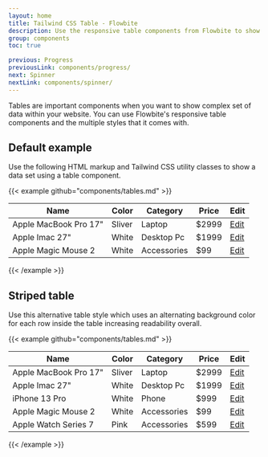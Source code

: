```yaml
---
layout: home
title: Tailwind CSS Table - Flowbite
description: Use the responsive table components from Flowbite to show complex data in an organized layout
group: components
toc: true

previous: Progress
previousLink: components/progress/
next: Spinner
nextLink: components/spinner/
---
```


Tables are important components when you want to show complex set of data within your website. You can use Flowbite's responsive table components and the multiple styles that it comes with.

## Default example

Use the following HTML markup and Tailwind CSS utility classes to show a data set using a table component.

{{< example github="components/tables.md" >}}
<div class="flex flex-col">
    <div class="overflow-x-auto sm:-mx-6 lg:-mx-8">
        <div class="inline-block py-2 min-w-full sm:px-6 lg:px-8">
            <div class="overflow-hidden shadow-md sm:rounded-lg">
                <table class="min-w-full">
                    <thead class="bg-gray-50 dark:bg-gray-700">
                        <tr>
                            <th scope="col" class="py-3 px-6 text-xs font-medium tracking-wider text-left text-gray-700 uppercase dark:text-gray-400">
                                Name
                            </th>
                            <th scope="col" class="py-3 px-6 text-xs font-medium tracking-wider text-left text-gray-700 uppercase dark:text-gray-400">
                                Color
                            </th>
                            <th scope="col" class="py-3 px-6 text-xs font-medium tracking-wider text-left text-gray-700 uppercase dark:text-gray-400">
                                Category
                            </th>
                            <th scope="col" class="py-3 px-6 text-xs font-medium tracking-wider text-left text-gray-700 uppercase dark:text-gray-400">
                                Price
                            </th>
                            <th scope="col" class="relative py-3 px-6">
                                <span class="sr-only">Edit</span>
                            </th>
                        </tr>
                    </thead>
                    <tbody>
                        <!-- Product 1 -->
                        <tr class="bg-white border-b dark:bg-gray-800 dark:border-gray-700">
                            <td class="py-4 px-6 text-sm font-medium text-gray-900 whitespace-nowrap dark:text-white">
                                Apple MacBook Pro 17"
                            </td>
                            <td class="py-4 px-6 text-sm text-gray-500 whitespace-nowrap dark:text-gray-400">
                                Sliver
                            </td>
                            <td class="py-4 px-6 text-sm text-gray-500 whitespace-nowrap dark:text-gray-400">
                                Laptop
                            </td>
                            <td class="py-4 px-6 text-sm text-gray-500 whitespace-nowrap dark:text-gray-400">
                                $2999
                            </td>
                            <td class="py-4 px-6 text-sm font-medium text-right whitespace-nowrap">
                                <a href="#" class="text-blue-600 hover:text-blue-900 dark:text-blue-500 dark:hover:underline">Edit</a>
                            </td>
                        </tr>
                        <!-- Product 2 -->
                        <tr class="bg-white border-b dark:bg-gray-800 dark:border-gray-700">
                            <td class="py-4 px-6 text-sm font-medium text-gray-900 whitespace-nowrap dark:text-white">
                                Apple Imac 27"
                            </td>
                            <td class="py-4 px-6 text-sm text-gray-500 whitespace-nowrap dark:text-gray-400">
                                White
                            </td>
                            <td class="py-4 px-6 text-sm text-gray-500 whitespace-nowrap dark:text-gray-400">
                                Desktop Pc
                            </td>
                            <td class="py-4 px-6 text-sm text-gray-500 whitespace-nowrap dark:text-gray-400">
                                $1999
                            </td>
                            <td class="py-4 px-6 text-sm font-medium text-right whitespace-nowrap">
                                <a href="#" class="text-blue-600 hover:text-blue-900 dark:text-blue-500 dark:hover:underline">Edit</a>
                            </td>
                        </tr>
                        <!-- Product 2 -->
                        <tr class="bg-white dark:bg-gray-800">
                            <td class="py-4 px-6 text-sm font-medium text-gray-900 whitespace-nowrap dark:text-white">
                                Apple Magic Mouse 2
                            </td>
                            <td class="py-4 px-6 text-sm text-gray-500 whitespace-nowrap dark:text-gray-400">
                                White
                            </td>
                            <td class="py-4 px-6 text-sm text-gray-500 whitespace-nowrap dark:text-gray-400">
                                Accessories
                            </td>
                            <td class="py-4 px-6 text-sm text-gray-500 whitespace-nowrap dark:text-gray-400">
                                $99
                            </td>
                            <td class="py-4 px-6 text-sm font-medium text-right whitespace-nowrap">
                                <a href="#" class="text-blue-600 hover:text-blue-900 dark:text-blue-500 dark:hover:underline">Edit</a>
                            </td>
                        </tr>
                    </tbody>
                </table>
            </div>
        </div>
    </div>
</div>
{{< /example >}}

## Striped table

Use this alternative table style which uses an alternating background color for each row inside the table increasing readability overall.

{{< example github="components/tables.md" >}}
<div class="flex flex-col">
    <div class="overflow-x-auto sm:-mx-6 lg:-mx-8">
        <div class="inline-block py-2 min-w-full sm:px-6 lg:px-8">
            <div class="overflow-hidden shadow-md sm:rounded-lg">
                <table class="min-w-full">
                    <thead class="bg-gray-100 dark:bg-gray-700">
                        <tr>
                            <th scope="col" class="py-3 px-6 text-xs font-medium tracking-wider text-left text-gray-700 uppercase dark:text-gray-400">
                                Name
                            </th>
                            <th scope="col" class="py-3 px-6 text-xs font-medium tracking-wider text-left text-gray-700 uppercase dark:text-gray-400">
                                Color
                            </th>
                            <th scope="col" class="py-3 px-6 text-xs font-medium tracking-wider text-left text-gray-700 uppercase dark:text-gray-400">
                                Category
                            </th>
                            <th scope="col" class="py-3 px-6 text-xs font-medium tracking-wider text-left text-gray-700 uppercase dark:text-gray-400">
                                Price
                            </th>
                            <th scope="col" class="relative py-3 px-6">
                                <span class="sr-only">Edit</span>
                            </th>
                        </tr>
                    </thead>
                    <tbody>
                        <!-- Product 1 -->
                        <tr class="border-b odd:bg-white even:bg-gray-50 odd:dark:bg-gray-800 even:dark:bg-gray-700 dark:border-gray-600">
                            <td class="py-4 px-6 text-sm font-medium text-gray-900 whitespace-nowrap dark:text-white">
                                Apple MacBook Pro 17"
                            </td>
                            <td class="py-4 px-6 text-sm text-gray-500 whitespace-nowrap dark:text-gray-400">
                                Sliver
                            </td>
                            <td class="py-4 px-6 text-sm text-gray-500 whitespace-nowrap dark:text-gray-400">
                                Laptop
                            </td>
                            <td class="py-4 px-6 text-sm text-gray-500 whitespace-nowrap dark:text-gray-400">
                                $2999
                            </td>
                            <td class="py-4 px-6 text-sm font-medium text-right whitespace-nowrap">
                                <a href="#" class="text-blue-600 hover:text-blue-900 dark:text-blue-500 dark:hover:underline">Edit</a>
                            </td>
                        </tr>
                        <!-- Product 2 -->
                        <tr class="border-b odd:bg-white even:bg-gray-50 odd:dark:bg-gray-800 even:dark:bg-gray-700 dark:border-gray-600">
                            <td class="py-4 px-6 text-sm font-medium text-gray-900 whitespace-nowrap dark:text-white">
                                Apple Imac 27"
                            </td>
                            <td class="py-4 px-6 text-sm text-gray-500 whitespace-nowrap dark:text-gray-400">
                                White
                            </td>
                            <td class="py-4 px-6 text-sm text-gray-500 whitespace-nowrap dark:text-gray-400">
                                Desktop Pc
                            </td>
                            <td class="py-4 px-6 text-sm text-gray-500 whitespace-nowrap dark:text-gray-400">
                                $1999
                            </td>
                            <td class="py-4 px-6 text-sm font-medium text-right whitespace-nowrap">
                                <a href="#" class="text-blue-600 hover:text-blue-900 dark:text-blue-500 dark:hover:underline">Edit</a>
                            </td>
                        </tr>
                        <!-- Product 3 -->
                        <tr class="border-b odd:bg-white even:bg-gray-50 odd:dark:bg-gray-800 even:dark:bg-gray-700 dark:border-gray-600">
                            <td class="py-4 px-6 text-sm font-medium text-gray-900 whitespace-nowrap dark:text-white">
                                iPhone 13 Pro 
                            </td>
                            <td class="py-4 px-6 text-sm text-gray-500 whitespace-nowrap dark:text-gray-400">
                                White
                            </td>
                            <td class="py-4 px-6 text-sm text-gray-500 whitespace-nowrap dark:text-gray-400">
                                Phone
                            </td>
                            <td class="py-4 px-6 text-sm text-gray-500 whitespace-nowrap dark:text-gray-400">
                                $999
                            </td>
                            <td class="py-4 px-6 text-sm font-medium text-right whitespace-nowrap">
                                <a href="#" class="text-blue-600 hover:text-blue-900 dark:text-blue-500 dark:hover:underline">Edit</a>
                            </td>
                        </tr>
                        <!-- Product 4 -->
                        <tr class="border-b odd:bg-white even:bg-gray-50 odd:dark:bg-gray-800 even:dark:bg-gray-700 dark:border-gray-600">
                            <td class="py-4 px-6 text-sm font-medium text-gray-900 whitespace-nowrap dark:text-white">
                                Apple Magic Mouse 2
                            </td>
                            <td class="py-4 px-6 text-sm text-gray-500 whitespace-nowrap dark:text-gray-400">
                                White
                            </td>
                            <td class="py-4 px-6 text-sm text-gray-500 whitespace-nowrap dark:text-gray-400">
                                Accessories
                            </td>
                            <td class="py-4 px-6 text-sm text-gray-500 whitespace-nowrap dark:text-gray-400">
                                $99
                            </td>
                            <td class="py-4 px-6 text-sm font-medium text-right whitespace-nowrap">
                                <a href="#" class="text-blue-600 hover:text-blue-900 dark:text-blue-500 dark:hover:underline">Edit</a>
                            </td>
                        </tr>
                        <!-- Product 5 -->
                        <tr class="border-b odd:bg-white even:bg-gray-50 odd:dark:bg-gray-800 even:dark:bg-gray-700 dark:border-gray-600">
                            <td class="py-4 px-6 text-sm font-medium text-gray-900 whitespace-nowrap dark:text-white">
                                Apple Watch Series 7
                            </td>
                            <td class="py-4 px-6 text-sm text-gray-500 whitespace-nowrap dark:text-gray-400">
                                Pink
                            </td>
                            <td class="py-4 px-6 text-sm text-gray-500 whitespace-nowrap dark:text-gray-400">
                                Accessories
                            </td>
                            <td class="py-4 px-6 text-sm text-gray-500 whitespace-nowrap dark:text-gray-400">
                                $599
                            </td>
                            <td class="py-4 px-6 text-sm font-medium text-right whitespace-nowrap">
                                <a href="#" class="text-blue-600 hover:text-blue-900 dark:text-blue-500 dark:hover:underline">Edit</a>
                            </td>
                        </tr>
                    </tbody>
                </table>
            </div>
        </div>
    </div>
</div>
{{< /example >}}

<!-- ## With checkbox

Use this alternative table style which uses an alternating background color for each row inside the table increasing readability overall.

{{< example github="components/tables.md" >}}
<div class="flex flex-col">
    <div class="overflow-x-auto shadow-md sm:rounded-lg">
        <div class="inline-block min-w-full align-middle">
            <div class="overflow-hidden ">
                <table class="min-w-full divide-y divide-gray-200 table-fixed">
                    <thead class="bg-gray-100">
                        <tr>
                            <th scope="col" class="p-4">
                                <div class="flex items-center">
                                    <input id="checkbox-all" aria-describedby="checkbox-1" type="checkbox" class="w-4 h-4 bg-gray-50 rounded border-gray-300 focus:ring-3 focus:ring-blue-200">
                                    <label for="checkbox-all" class="sr-only">checkbox</label>
                                </div>
                            </th>
                            <th scope="col" class="py-3 px-6 text-xs font-medium tracking-wider text-left text-gray-700 uppercase dark:text-gray-400">
                                Product Name
                            </th>
                            <th scope="col" class="py-3 px-6 text-xs font-medium tracking-wider text-left text-gray-700 uppercase dark:text-gray-400">
                                Category
                            </th>
                            <th scope="col" class="py-3 px-6 text-xs font-medium tracking-wider text-left text-gray-700 uppercase dark:text-gray-400">
                                Price
                            </th>
                            <th scope="col" class="p-4">
                                <span class="sr-only">Edit</span>
                            </th>
                        </tr>
                    </thead>
                    <tbody class="bg-white divide-y divide-gray-200">
                        <tr class="hover:bg-gray-100">
                            <td class="p-4 w-4">
                                <div class="flex items-center">
                                    <input id="checkbox-{{ .id }}" aria-describedby="checkbox-1" type="checkbox" class="w-4 h-4 bg-gray-50 rounded border-gray-300 focus:ring-3 focus:ring-blue-200">
                                    <label for="checkbox-{{ .id }}" class="sr-only">checkbox</label>
                                </div>
                            </td>
                            <td class="py-4 px-6 text-sm font-medium text-gray-900 whitespace-nowrap dark:text-white">Apple Imac 27"</td>
                            <td class="py-4 px-6 text-sm font-medium text-gray-500 whitespace-nowrap dark:text-white">Desktop PC</td>
                            <td class="py-4 px-6 text-sm font-medium text-gray-900 whitespace-nowrap dark:text-white">$1999</td>
                            <td class="py-4 px-6 text-sm font-medium text-right whitespace-nowrap">
                                <a href="#" class="text-blue-600 hover:text-blue-900 dark:text-blue-500 dark:hover:underline">Edit</a>
                            </td>
                        </tr>
                        <tr class="hover:bg-gray-100">
                            <td class="p-4 w-4">
                                <div class="flex items-center">
                                    <input id="checkbox-{{ .id }}" aria-describedby="checkbox-1" type="checkbox" class="w-4 h-4 bg-gray-50 rounded border-gray-300 focus:ring-3 focus:ring-blue-200">
                                    <label for="checkbox-{{ .id }}" class="sr-only">checkbox</label>
                                </div>
                            </td>
                            <td class="py-4 px-6 text-sm font-medium text-gray-900 whitespace-nowrap dark:text-white">Apple MacBook Pro 17"</td>
                            <td class="py-4 px-6 text-sm font-medium text-gray-500 whitespace-nowrap dark:text-white">Laptop</td>
                            <td class="py-4 px-6 text-sm font-medium text-gray-900 whitespace-nowrap dark:text-white">$2999</td>
                            <td class="py-4 px-6 text-sm font-medium text-right whitespace-nowrap">
                                <a href="#" class="text-blue-600 hover:text-blue-900 dark:text-blue-500 dark:hover:underline">Edit</a>
                            </td>
                        </tr>
                        <tr class="hover:bg-gray-100">
                            <td class="p-4 w-4">
                                <div class="flex items-center">
                                    <input id="checkbox-{{ .id }}" aria-describedby="checkbox-1" type="checkbox" class="w-4 h-4 bg-gray-50 rounded border-gray-300 focus:ring-3 focus:ring-blue-200">
                                    <label for="checkbox-{{ .id }}" class="sr-only">checkbox</label>
                                </div>
                            </td>
                            <td class="py-4 px-6 text-sm font-medium text-gray-900 whitespace-nowrap dark:text-white">iPhone 13 Pro</td>
                            <td class="py-4 px-6 text-sm font-medium text-gray-500 whitespace-nowrap dark:text-white">Phone</td>
                            <td class="py-4 px-6 text-sm font-medium text-gray-900 whitespace-nowrap dark:text-white">$999</td>
                            <td class="py-4 px-6 text-sm font-medium text-right whitespace-nowrap">
                                <a href="#" class="text-blue-600 hover:text-blue-900 dark:text-blue-500 dark:hover:underline">Edit</a>
                            </td>
                        </tr>
                        <tr class="hover:bg-gray-100">
                            <td class="p-4 w-4">
                                <div class="flex items-center">
                                    <input id="checkbox-{{ .id }}" aria-describedby="checkbox-1" type="checkbox" class="w-4 h-4 bg-gray-50 rounded border-gray-300 focus:ring-3 focus:ring-blue-200">
                                    <label for="checkbox-{{ .id }}" class="sr-only">checkbox</label>
                                </div>
                            </td>
                            <td class="py-4 px-6 text-sm font-medium text-gray-900 whitespace-nowrap dark:text-white">Apple Magic Mouse 2</td>
                            <td class="py-4 px-6 text-sm font-medium text-gray-500 whitespace-nowrap dark:text-white">Accessories</td>
                            <td class="py-4 px-6 text-sm font-medium text-gray-900 whitespace-nowrap dark:text-white">$99</td>
                            <td class="py-4 px-6 text-sm font-medium text-right whitespace-nowrap">
                                <a href="#" class="text-blue-600 hover:text-blue-900 dark:text-blue-500 dark:hover:underline">Edit</a>
                            </td>
                        </tr>
                        <tr class="hover:bg-gray-100">
                            <td class="p-4 w-4">
                                <div class="flex items-center">
                                    <input id="checkbox-{{ .id }}" aria-describedby="checkbox-1" type="checkbox" class="w-4 h-4 bg-gray-50 rounded border-gray-300 focus:ring-3 focus:ring-blue-200">
                                    <label for="checkbox-{{ .id }}" class="sr-only">checkbox</label>
                                </div>
                            </td>
                            <td class="py-4 px-6 text-sm font-medium text-gray-900 whitespace-nowrap dark:text-white">Apple Watch Series 7</td>
                            <td class="py-4 px-6 text-sm font-medium text-gray-500 whitespace-nowrap dark:text-white">Accessories</td>
                            <td class="py-4 px-6 text-sm font-medium text-gray-900 whitespace-nowrap dark:text-white">$599</td>
                            <td class="py-4 px-6 text-sm font-medium text-right whitespace-nowrap">
                                <a href="#" class="text-blue-600 hover:text-blue-900 dark:text-blue-500 dark:hover:underline">Edit</a>
                            </td>
                        </tr>
                    </tbody>
                </table>
            </div>
        </div>
    </div>
</div>
{{< /example >}}


## With Forms

Use this alternative table style which uses an alternating background color for each row inside the table increasing readability overall.

{{< example github="components/tables.md" >}}
<div class="flex flex-col">
    <div class="overflow-x-auto shadow-md sm:rounded-lg">
        <div class="inline-block min-w-full align-middle">
            <div class="flex justify-between items-center p-4">
                <select id="items" class="bg-gray-50 border border-gray-300 text-gray-900 text-sm rounded-lg focus:ring-blue-500 focus:border-blue-500 py-2.5 pl-2.5 pr-6 dark:bg-gray-700 dark:border-gray-600 dark:placeholder-gray-400 dark:text-white dark:focus:ring-blue-500 dark:focus:border-blue-500 w-auto">
                    <option>10</option>
                    <option>25</option>
                    <option>50</option>
                    <option>100</option>
                </select>
                <label for="table-search" class="sr-only">Search</label>
                <div class="relative mt-1">
                    <div class="flex absolute inset-y-0 left-0 items-center pl-3 pointer-events-none">
                        <svg class="w-5 h-5 text-gray-500 dark:text-gray-400" fill="currentColor" viewBox="0 0 20 20" xmlns="http://www.w3.org/2000/svg"><path fill-rule="evenodd" d="M8 4a4 4 0 100 8 4 4 0 000-8zM2 8a6 6 0 1110.89 3.476l4.817 4.817a1 1 0 01-1.414 1.414l-4.816-4.816A6 6 0 012 8z" clip-rule="evenodd"></path></svg>
                    </div>
                    <input type="text" id="table-search" class="bg-gray-50 border border-gray-300 text-gray-900 text-sm rounded-lg focus:ring-blue-500 focus:border-blue-500 block w-80 pl-10 p-2.5  dark:bg-gray-700 dark:border-gray-600 dark:placeholder-gray-400 dark:text-white dark:focus:ring-blue-500 dark:focus:border-blue-500" placeholder="Search for items">
                </div>
            </div>
            <div class="overflow-hidden">
                <table class="min-w-full divide-y divide-gray-200 table-fixed">
                    <thead class="bg-gray-100">
                        <tr>
                            <th scope="col" class="p-4">
                                <div class="flex items-center">
                                    <input id="checkbox-all" aria-describedby="checkbox-1" type="checkbox" class="w-4 h-4 bg-gray-50 rounded border-gray-300 focus:ring-3 focus:ring-blue-200">
                                    <label for="checkbox-all" class="sr-only">checkbox</label>
                                </div>
                            </th>
                            <th scope="col" class="py-3 px-6 text-xs font-medium tracking-wider text-left text-gray-700 uppercase dark:text-gray-400">
                                Product Name
                            </th>
                            <th scope="col" class="py-3 px-6 text-xs font-medium tracking-wider text-left text-gray-700 uppercase dark:text-gray-400">
                                Category
                            </th>
                            <th scope="col" class="py-3 px-6 text-xs font-medium tracking-wider text-left text-gray-700 uppercase dark:text-gray-400">
                                Price
                            </th>
                            <th scope="col" class="p-4">
                                <span class="sr-only">Edit</span>
                            </th>
                        </tr>
                    </thead>
                    <tbody class="bg-white divide-y divide-gray-200">
                        <tr class="hover:bg-gray-100">
                            <td class="p-4 w-4">
                                <div class="flex items-center">
                                    <input id="checkbox-{{ .id }}" aria-describedby="checkbox-1" type="checkbox" class="w-4 h-4 bg-gray-50 rounded border-gray-300 focus:ring-3 focus:ring-blue-200">
                                    <label for="checkbox-{{ .id }}" class="sr-only">checkbox</label>
                                </div>
                            </td>
                            <td class="py-4 px-6 text-sm font-medium text-gray-900 whitespace-nowrap dark:text-white">Apple Imac 27"</td>
                            <td class="py-4 px-6 text-sm font-medium text-gray-500 whitespace-nowrap dark:text-white">Desktop PC</td>
                            <td class="py-4 px-6 text-sm font-medium text-gray-900 whitespace-nowrap dark:text-white">$1999</td>
                            <td class="py-4 px-6 text-sm font-medium text-right whitespace-nowrap">
                                <a href="#" class="text-blue-600 hover:text-blue-900 dark:text-blue-500 dark:hover:underline">Edit</a>
                            </td>
                        </tr>
                        <tr class="hover:bg-gray-100">
                            <td class="p-4 w-4">
                                <div class="flex items-center">
                                    <input id="checkbox-{{ .id }}" aria-describedby="checkbox-1" type="checkbox" class="w-4 h-4 bg-gray-50 rounded border-gray-300 focus:ring-3 focus:ring-blue-200">
                                    <label for="checkbox-{{ .id }}" class="sr-only">checkbox</label>
                                </div>
                            </td>
                            <td class="py-4 px-6 text-sm font-medium text-gray-900 whitespace-nowrap dark:text-white">Apple MacBook Pro 17"</td>
                            <td class="py-4 px-6 text-sm font-medium text-gray-500 whitespace-nowrap dark:text-white">Laptop</td>
                            <td class="py-4 px-6 text-sm font-medium text-gray-900 whitespace-nowrap dark:text-white">$2999</td>
                            <td class="py-4 px-6 text-sm font-medium text-right whitespace-nowrap">
                                <a href="#" class="text-blue-600 hover:text-blue-900 dark:text-blue-500 dark:hover:underline">Edit</a>
                            </td>
                        </tr>
                        <tr class="hover:bg-gray-100">
                            <td class="p-4 w-4">
                                <div class="flex items-center">
                                    <input id="checkbox-{{ .id }}" aria-describedby="checkbox-1" type="checkbox" class="w-4 h-4 bg-gray-50 rounded border-gray-300 focus:ring-3 focus:ring-blue-200">
                                    <label for="checkbox-{{ .id }}" class="sr-only">checkbox</label>
                                </div>
                            </td>
                            <td class="py-4 px-6 text-sm font-medium text-gray-900 whitespace-nowrap dark:text-white">iPhone 13 Pro</td>
                            <td class="py-4 px-6 text-sm font-medium text-gray-500 whitespace-nowrap dark:text-white">Phone</td>
                            <td class="py-4 px-6 text-sm font-medium text-gray-900 whitespace-nowrap dark:text-white">$999</td>
                            <td class="py-4 px-6 text-sm font-medium text-right whitespace-nowrap">
                                <a href="#" class="text-blue-600 hover:text-blue-900 dark:text-blue-500 dark:hover:underline">Edit</a>
                            </td>
                        </tr>
                        <tr class="hover:bg-gray-100">
                            <td class="p-4 w-4">
                                <div class="flex items-center">
                                    <input id="checkbox-{{ .id }}" aria-describedby="checkbox-1" type="checkbox" class="w-4 h-4 bg-gray-50 rounded border-gray-300 focus:ring-3 focus:ring-blue-200">
                                    <label for="checkbox-{{ .id }}" class="sr-only">checkbox</label>
                                </div>
                            </td>
                            <td class="py-4 px-6 text-sm font-medium text-gray-900 whitespace-nowrap dark:text-white">Apple Magic Mouse 2</td>
                            <td class="py-4 px-6 text-sm font-medium text-gray-500 whitespace-nowrap dark:text-white">Accessories</td>
                            <td class="py-4 px-6 text-sm font-medium text-gray-900 whitespace-nowrap dark:text-white">$99</td>
                            <td class="py-4 px-6 text-sm font-medium text-right whitespace-nowrap">
                                <a href="#" class="text-blue-600 hover:text-blue-900 dark:text-blue-500 dark:hover:underline">Edit</a>
                            </td>
                        </tr>
                        <tr class="hover:bg-gray-100">
                            <td class="p-4 w-4">
                                <div class="flex items-center">
                                    <input id="checkbox-{{ .id }}" aria-describedby="checkbox-1" type="checkbox" class="w-4 h-4 bg-gray-50 rounded border-gray-300 focus:ring-3 focus:ring-blue-200">
                                    <label for="checkbox-{{ .id }}" class="sr-only">checkbox</label>
                                </div>
                            </td>
                            <td class="py-4 px-6 text-sm font-medium text-gray-900 whitespace-nowrap dark:text-white">Apple Watch Series 7</td>
                            <td class="py-4 px-6 text-sm font-medium text-gray-500 whitespace-nowrap dark:text-white">Accessories</td>
                            <td class="py-4 px-6 text-sm font-medium text-gray-900 whitespace-nowrap dark:text-white">$599</td>
                            <td class="py-4 px-6 text-sm font-medium text-right whitespace-nowrap">
                                <a href="#" class="text-blue-600 hover:text-blue-900 dark:text-blue-500 dark:hover:underline">Edit</a>
                            </td>
                        </tr>
                    </tbody>
                </table>
            </div>
        </div>
    </div>
</div>
{{< /example >}}
 -->
